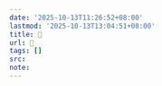 ```yaml
---
date: '2025-10-13T11:26:52+08:00'
lastmod: '2025-10-13T13:04:51+08:00'
title: 󰓺
url: 󰓺
tags: []
src:
note:
---
```

